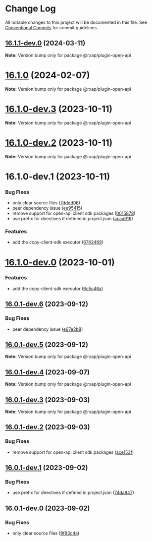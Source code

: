 # Change Log

All notable changes to this project will be documented in this file.
See [Conventional Commits](https://conventionalcommits.org) for commit guidelines.

## [16.1.1-dev.0](https://gitlab.com/rxap/packages/compare/@rxap/plugin-open-api@16.1.0...@rxap/plugin-open-api@16.1.1-dev.0) (2024-03-11)

**Note:** Version bump only for package @rxap/plugin-open-api

# [16.1.0](https://gitlab.com/rxap/packages/compare/@rxap/plugin-open-api@16.1.0-dev.3...@rxap/plugin-open-api@16.1.0) (2024-02-07)

**Note:** Version bump only for package @rxap/plugin-open-api

# [16.1.0-dev.3](https://gitlab.com/rxap/packages/compare/@rxap/plugin-open-api@16.1.0-dev.2...@rxap/plugin-open-api@16.1.0-dev.3) (2023-10-11)

**Note:** Version bump only for package @rxap/plugin-open-api

# [16.1.0-dev.2](https://gitlab.com/rxap/packages/compare/@rxap/plugin-open-api@16.1.0-dev.1...@rxap/plugin-open-api@16.1.0-dev.2) (2023-10-11)

**Note:** Version bump only for package @rxap/plugin-open-api

# 16.1.0-dev.1 (2023-10-11)

### Bug Fixes

- only clear source files ([7dddd96](https://gitlab.com/rxap/packages/commit/7dddd96dcaa8be256e5bc6c41a93881ca9ac19ee))
- peer dependency issue ([ee95415](https://gitlab.com/rxap/packages/commit/ee95415370d9ef2396916d6c25061a0df791034a))
- remove support for open-api client sdk packages ([0015878](https://gitlab.com/rxap/packages/commit/0015878e53cba42943d37354ef5c7d5f17828fd7))
- use prefix for directives if defined in project.json ([acaa916](https://gitlab.com/rxap/packages/commit/acaa91657e477221ed6f36c589fe8546bd17f277))

### Features

- add the copy-client-sdk executor ([6742469](https://gitlab.com/rxap/packages/commit/674246926cb882ba6a94c5081e19bca8b74f3a59))

# [16.1.0-dev.0](https://gitlab.com/rxap/packages/compare/@rxap/plugin-open-api@16.0.1-dev.6...@rxap/plugin-open-api@16.1.0-dev.0) (2023-10-01)

### Features

- add the copy-client-sdk executor ([6c5c46a](https://gitlab.com/rxap/packages/commit/6c5c46a6d1f8f12d3f0f77117aa6070d7c2507e2))

## [16.0.1-dev.6](https://gitlab.com/rxap/packages/compare/@rxap/plugin-open-api@16.0.1-dev.5...@rxap/plugin-open-api@16.0.1-dev.6) (2023-09-12)

### Bug Fixes

- peer dependency issue ([e67e2b8](https://gitlab.com/rxap/packages/commit/e67e2b8eb884b598536d16c2c544a9ad9be5b53e))

## [16.0.1-dev.5](https://gitlab.com/rxap/packages/compare/@rxap/plugin-open-api@16.0.1-dev.4...@rxap/plugin-open-api@16.0.1-dev.5) (2023-09-12)

**Note:** Version bump only for package @rxap/plugin-open-api

## [16.0.1-dev.4](https://gitlab.com/rxap/packages/compare/@rxap/plugin-open-api@16.0.1-dev.3...@rxap/plugin-open-api@16.0.1-dev.4) (2023-09-07)

**Note:** Version bump only for package @rxap/plugin-open-api

## [16.0.1-dev.3](https://gitlab.com/rxap/packages/compare/@rxap/plugin-open-api@16.0.1-dev.2...@rxap/plugin-open-api@16.0.1-dev.3) (2023-09-03)

**Note:** Version bump only for package @rxap/plugin-open-api

## [16.0.1-dev.2](https://gitlab.com/rxap/packages/compare/@rxap/plugin-open-api@16.0.1-dev.1...@rxap/plugin-open-api@16.0.1-dev.2) (2023-09-03)

### Bug Fixes

- remove support for open-api client sdk packages ([ace153f](https://gitlab.com/rxap/packages/commit/ace153f977690e7714c3c4110600e2a8916a0d52))

## [16.0.1-dev.1](https://gitlab.com/rxap/packages/compare/@rxap/plugin-open-api@16.0.1-dev.0...@rxap/plugin-open-api@16.0.1-dev.1) (2023-09-02)

### Bug Fixes

- use prefix for directives if defined in project.json ([74da847](https://gitlab.com/rxap/packages/commit/74da8470f24f5e7b21404cb7f97973ec6630ae7b))

## 16.0.1-dev.0 (2023-09-02)

### Bug Fixes

- only clear source files ([9f83c4a](https://gitlab.com/rxap/packages/commit/9f83c4a4328de5e97841947856577789ebe744a0))
